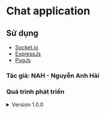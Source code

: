 # Chat application
## Sử dụng
  - [Socket.io](https://socket.io)
  - [ExpressJs](https://expressjs.com)
  - [PugJs](https://pugjs.org/api/getting-started.html)
### Tác giả: NAH - Nguyễn Anh Hải

### Quá trình phát triển
<details>
  <summary>Version 1.0.0</summary>
  Chức năng thêm:

  - Tham gia vào 1 phòng trong danh sách có sẵn (10 phòng)
  - Chat trong phòng đã tham gia
  - Có bot thông báo tình trạng tham gia của các thành viên
  - Hiển thị thông tin phòng (tên phòng, danh sách thành viên)
  - Rời khỏi phòng
  - Ẩn/hiện thời gian tin nhắn
</details>
